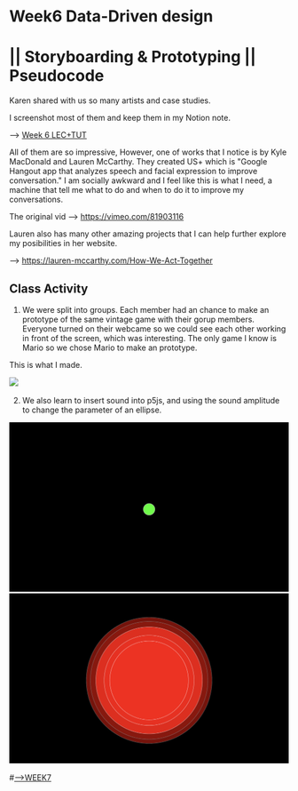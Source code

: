 # Week6 Data-Driven design 
# || Storyboarding & Prototyping || Pseudocode

Karen shared with us so many artists and case studies. 

I screenshot most of them and keep them in my Notion note.

--> [Week 6 LEC+TUT](https://www.notion.so/WEEK-6-LEC-TUT-539634658e9f460791e614271c2c2575)

All of them are so impressive, However, one of works that I notice is by Kyle MacDonald and Lauren McCarthy. They created US+ which is "Google Hangout app that analyzes speech and facial expression to improve conversation." I am socially awkward and I feel like this is what I need, a machine that tell me what to do and when to do it to improve my conversations. 

The original vid --> https://vimeo.com/81903116

Lauren also has many other amazing projects that I can help further explore my posibilities in her website. 

--> https://lauren-mccarthy.com/How-We-Act-Together


## Class Activity 
1) We were split into groups. Each member had an chance to make an prototype of the same vintage game with their gorup members. Everyone turned on their webcame so we could see each other working in front of the screen, which was interesting. The only game I know is Mario so we chose Mario to make an prototype. 

This is what I made. 

<img src="https://github.com/kathyminhanh97/slavetothealgorithm/blob/master/week6/mario.png" width= "600" > 

2) We also learn to insert sound into p5js, and using the sound amplitude to change the parameter of an ellipse.

<img src="https://github.com/kathyminhanh97/slavetothealgorithm/blob/master/week6/green.png" width= "600" > 

<img src="https://github.com/kathyminhanh97/slavetothealgorithm/blob/master/week6/red.png" width= "600" > 

#[-->WEEK7](https://github.com/kathyminhanh97/slavetothealgorithm/tree/master/week7)
